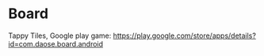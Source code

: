 # Board
Tappy Tiles, Google play game: https://play.google.com/store/apps/details?id=com.daose.board.android
